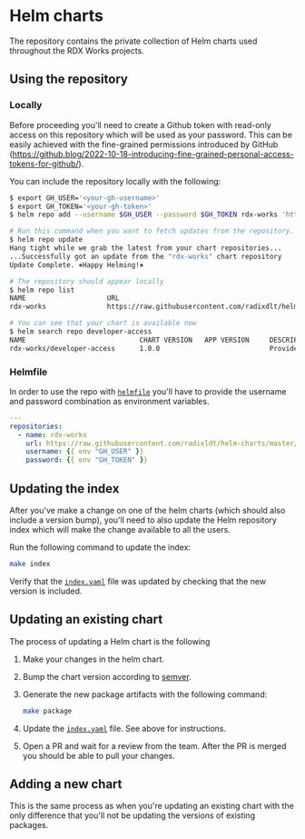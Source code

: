 # Helm charts

The repository contains the private collection of Helm charts used throughout the RDX Works projects.

## Using the repository

### Locally

Before proceeding you'll need to create a Github token with read-only access on this repository which
will be used as your password. This can be easily achieved with the fine-grained permissions
introduced by GitHub (https://github.blog/2022-10-18-introducing-fine-grained-personal-access-tokens-for-github/).

You can include the repository locally with the following:

```bash
$ export GH_USER='<your-gh-username>'
$ export GH_TOKEN='<your-gh-token>'
$ helm repo add --username $GH_USER --password $GH_TOKEN rdx-works 'https://raw.githubusercontent.com/radixldt/helm-charts/master/'

# Run this command when you want to fetch updates from the repository.
$ helm repo update
Hang tight while we grab the latest from your chart repositories...
...Successfully got an update from the "rdx-works" chart repository
Update Complete. ⎈Happy Helming!⎈

# The repository should appear locally
$ helm repo list
NAME                    URL
rdx-works               https://raw.githubusercontent.com/radixdlt/helm-charts/master/

# You can see that your chart is available now
$ helm search repo developer-access
NAME                            CHART VERSION   APP VERSION     DESCRIPTION
rdx-works/developer-access      1.0.0                           Provides developer access on the namespace thro...
```

### Helmfile

In order to use the repo with [`helmfile`](https://github.com/helmfile/helmfile) you'll have to
provide the username and password combination as environment variables.

```yaml
---
repositories:
  - name: rdx-works
    url: https://raw.githubusercontent.com/radixldt/helm-charts/master/
    username: {{ env "GH_USER" }}
    password: {{ env "GH_TOKEN" }}
```

## Updating the index

After you've make a change on one of the helm charts (which should also include a version bump),
you'll need to also update the Helm repository index which will make the change available to all the
users.

Run the following command to update the index:

```bash
make index
```

Verify that the [`index.yaml`](./index.yaml) file was updated by checking that the new version is included.

## Updating an existing chart

The process of updating a Helm chart is the following

1. Make your changes in the helm chart.

1. Bump the chart version according to [semver](https://semver.org/).

1. Generate the new package artifacts with the following command:

    ```bash
    make package
    ```

1. Update the [`index.yaml`](./index.yaml) file. See above for instructions.

1. Open a PR and wait for a review from the team. After the PR is merged you should be able to pull
   your changes.

## Adding a new chart

This is the same process as when you're updating an existing chart with the only difference that
you'll not be updating the versions of existing packages.
